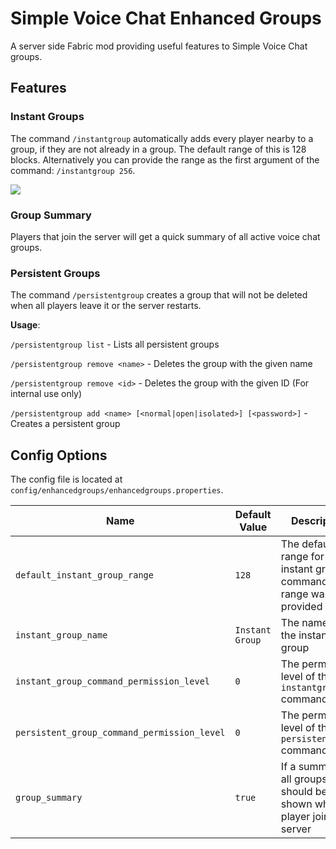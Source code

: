 # Simple Voice Chat Enhanced Groups

A server side Fabric mod providing useful features to Simple Voice Chat groups.

## Features

### Instant Groups

The command `/instantgroup`  automatically adds every player nearby to a group,
if they are not already in a group.
The default range of this is 128 blocks.
Alternatively you can provide the range as the first argument of the command: `/instantgroup 256`.

![](https://media0.giphy.com/media/dDEqQ6hIwd9NvWscGF/giphy.gif)

### Group Summary

Players that join the server will get a quick summary of all active voice chat groups.

### Persistent Groups

The command `/persistentgroup` creates a group that will not be deleted when all players leave it or the server
restarts.

**Usage**:

`/persistentgroup list` - Lists all persistent groups

`/persistentgroup remove <name>` - Deletes the group with the given name

`/persistentgroup remove <id>` - Deletes the group with the given ID (For internal use only)

`/persistentgroup add <name> [<normal|open|isolated>] [<password>]` - Creates a persistent group

## Config Options

The config file is located at `config/enhancedgroups/enhancedgroups.properties`.

| Name                                        | Default Value   | Description                                                               |
|---------------------------------------------|-----------------|---------------------------------------------------------------------------|
| `default_instant_group_range`               | `128`           | The default range for the instant group command if no range was provided  |
| `instant_group_name`                        | `Instant Group` | The name of the instant group                                             |
| `instant_group_command_permission_level`    | `0`             | The permission level of the `instantgroup` command                        |
| `persistent_group_command_permission_level` | `0`             | The permission level of the `persistentgroup` command                     |
| `group_summary`                             | `true`          | If a summary of all groups should be shown when a player joins the server |
